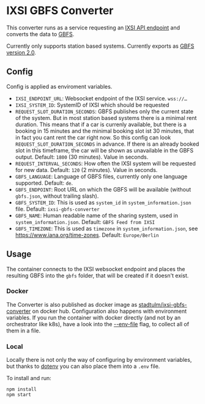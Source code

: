 # IXSI GBFS Converter

This converter runs as a service requesting an [IXSI API endpoint](https://www.carsharing.de/themen/carsharing-schnittstelle/auskunftsschnittstelle-ixsi-50) and converts the data to [GBFS](https://github.com/NABSA/gbfs/).

Currently only supports station based systems. Currently exports as [GBFS version 2.0](https://github.com/NABSA/gbfs/blob/v2.0/gbfs.md).

## Config

Config is applied as enviroment variables.

* `IXSI_ENDPOINT_URL`: Websocket endpoint of the IXSI service. `wss://…`  
* `IXSI_SYSTEM_ID`: SystemID of IXSI which should be requested
* `REQUEST_SLOT_DURATION_SECONDS`: GBFS publishes only the current state of the system. But in most station based systems there is a minimal rent duration. This means that if a car is currenly available, but there is a booking in 15 minutes and the minimal booking slot ist 30 minutes, that in fact you cant rent the car right now. So this config can look `REQUEST_SLOT_DURATION_SECONDS` in advance. If there is an already booked slot in this timeframe, the car will be shown as unavailable in the GBFS output. Default: `1800` (30 minutes). Value in seconds.
* `REQUEST_INTERVAL_SECONDS`: How often the IXSI system will be requested for new data. Default: `120` (2 minutes). Value in seconds.
* `GBFS_LANGUAGE`: Language of GBFS files, currently only one language supported. Default: `de`.
* `GBFS_ENDPOINT`: Root URL on which the GBFS will be available (without `gbfs.json`, without trailing slash).
* `GBFS_SYSTEM_ID`: This is used as `system_id` in `system_information.json` file. Default: `ixsi-gbfs-converter`
* `GBFS_NAME`: Human readable name of the sharing system, used in `system_information.json`. Default: `GBFS Feed from IXSI`
* `GBFS_TIMEZONE`: This is used as `timezone` in `system_information.json`, see https://www.iana.org/time-zones. Default: `Europe/Berlin`

## Usage

The container connects to the IXSI websocket endpoint and places the resulting GBFS into the `gbfs` folder, that will be created if it doesn't exist.

### Docker

The Converter is also published as docker image as [stadtulm/ixsi-gbfs-converter](https://hub.docker.com/r/stadtulm/ixsi-gbfs-converter) on docker hub. Configuration also happens with environment variables. If you run the container with docker directly (and not by an orchestrator like k8s), have a look into the [--env-file](https://docs.docker.com/engine/reference/commandline/run/#set-environment-variables--e---env---env-file) flag, to collect all of them in a file.

### Local

Locally there is not only the way of configuring by environment variables, but thanks to [dotenv](https://www.npmjs.com/package/dotenv) you can also place them into a `.env` file. 

To install and run:

```
npm install
npm start
```